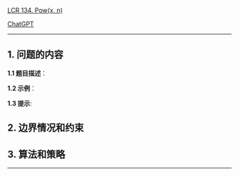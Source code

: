 [LCR 134. Pow(x, n)](https://leetcode.cn/problems/shu-zhi-de-zheng-shu-ci-fang-lcof)

[ChatGPT](chat.openai.com)

---

## 1. 问题的内容
**1.1 题目描述**：

**1.2 示例**：

**1.3 提示**:

## 2. 边界情况和约束


## 3. 算法和策略

---

